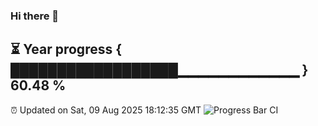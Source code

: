 ### Hi there 👋
⏳ Year progress { ██████████████████▁▁▁▁▁▁▁▁▁▁▁▁ } 60.48 %
---
⏰ Updated on Sat, 09 Aug 2025 18:12:35 GMT
![Progress Bar CI](https://github.com/Moyi321/Moyi321/workflows/Progress%20Bar%20CI/badge.svg)
